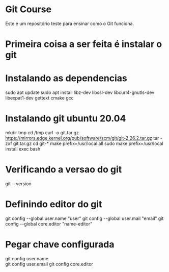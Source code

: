 # Git Course

Este é um repositório teste para ensinar como o Git funciona.

# Primeira coisa a ser feita é instalar o git
# Instalando as dependencias
sudo apt update
sudo apt install libz-dev libssl-dev libcurl4-gnutls-dev libexpat1-dev gettext cmake gcc

# Instalando git ubuntu 20.04
mkdir tmp
cd /tmp
curl -o git.tar.gz https://mirrors.edge.kernel.org/pub/software/scm/git/git-2.26.2.tar.gz
tar -zxf git.tar.gz
cd git-*
make prefix=/usr/local all
sudo make prefix=/usr/local install
exec bash

# Verificando a versao do git
git --version



# Definindo editor do git
git config --global  user.name "user"
git config --global  user.mail "email"
git config --global  core.editor "name-editor"

# Pegar chave configurada
git config user.name  
git config user.email
git config core.editor
